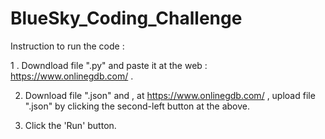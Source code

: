 # BlueSky_Coding_Challenge

Instruction to run the code :

1 . Downdload file ".py" and paste it at the web : https://www.onlinegdb.com/ .

2. Download file ".json" and , at https://www.onlinegdb.com/ , upload file ".json" by clicking the second-left button at the above. 

3. Click the 'Run' button.
